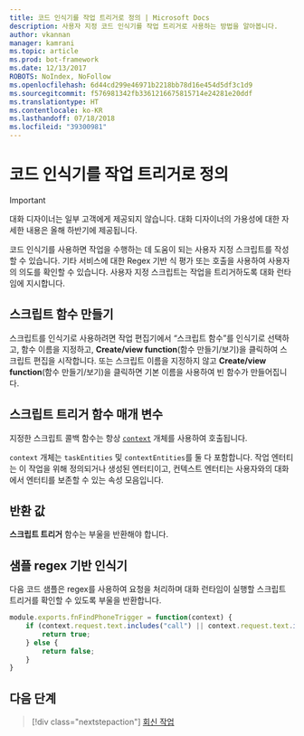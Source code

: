 ```yaml
---
title: 코드 인식기를 작업 트리거로 정의 | Microsoft Docs
description: 사용자 지정 코드 인식기를 작업 트리거로 사용하는 방법을 알아봅니다.
author: vkannan
manager: kamrani
ms.topic: article
ms.prod: bot-framework
ms.date: 12/13/2017
ROBOTS: NoIndex, NoFollow
ms.openlocfilehash: 6d44cd299e46971b2218bb78d16e454d5df3c1d9
ms.sourcegitcommit: f576981342fb3361216675815714e24281e20ddf
ms.translationtype: HT
ms.contentlocale: ko-KR
ms.lasthandoff: 07/18/2018
ms.locfileid: "39300981"
---
```

# <a name="define-code-recognizer-as-task-trigger"></a>코드 인식기를 작업 트리거로 정의
> [!IMPORTANT]
> 대화 디자이너는 일부 고객에게 제공되지 않습니다. 대화 디자이너의 가용성에 대한 자세한 내용은 올해 하반기에 제공됩니다.

코드 인식기를 사용하면 작업을 수행하는 데 도움이 되는 사용자 지정 스크립트를 작성할 수 있습니다. 기타 서비스에 대한 Regex 기반 식 평가 또는 호출을 사용하여 사용자의 의도를 확인할 수 있습니다. 사용자 지정 스크립트는 작업을 트리거하도록 대화 런타임에 지시합니다. 

## <a name="create-a-script-function"></a>스크립트 함수 만들기
스크립트를 인식기로 사용하려면 작업 편집기에서 “스크립트 함수”를 인식기로 선택하고, 함수 이름을 지정하고, **Create/view function**(함수 만들기/보기)을 클릭하여 스크립트 편집을 시작합니다. 또는 스크립트 이름을 지정하지 않고 **Create/view function**(함수 만들기/보기)을 클릭하면 기본 이름을 사용하여 빈 함수가 만들어집니다. 

## <a name="script-trigger-function-parameter"></a>스크립트 트리거 함수 매개 변수

지정한 스크립트 콜백 함수는 항상 [`context`](conversation-designer-context-object.md) 개체를 사용하여 호출됩니다.

`context` 개체는 `taskEntities` 및 `contextEntities`를 둘 다 포함합니다. 작업 엔터티는 이 작업을 위해 정의되거나 생성된 엔터티이고, 컨텍스트 엔터티는 사용자와의 대화에서 엔터티를 보존할 수 있는 속성 모음입니다.

## <a name="return-value"></a>반환 값

**스크립트 트리거** 함수는 부울을 반환해야 합니다.

## <a name="sample-regex-based-recognizer"></a>샘플 regex 기반 인식기
다음 코드 샘플은 regex를 사용하여 요청을 처리하며 대화 런타임이 실행할 스크립트 트리거를 확인할 수 있도록 부울을 반환합니다.

```javascript
module.exports.fnFindPhoneTrigger = function(context) {
    if (context.request.text.includes("call") || context.request.text.includes("ring")) {
        return true;
    } else {
        return false;
    }
} 
```

## <a name="next-step"></a>다음 단계
> [!div class="nextstepaction"]
> [회신 작업](conversation-designer-reply.md)
